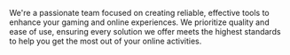 We're a passionate team focused on creating reliable, effective tools to enhance your gaming and online experiences. We prioritize quality and ease of use, ensuring every solution we offer meets the highest standards to help you get the most out of your online activities.
